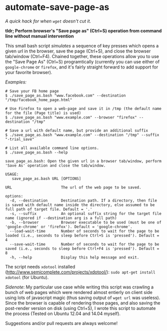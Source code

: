 automate-save-page-as
=====================

*A quick hack for when `wget` doesn't cut it.*

**tldr; Perform browser's "Save page as" (Ctrl+S) operation from command line without manual intervention**

This small bash script *simulates* a sequence of key presses which opens a given url in the browser, save the page (Ctrl+S), and close the browser tab/window (Ctrl+F4). Chained together, these operations allow you to use the "Save Page As" (Ctrl+S) programtically (currently you can use either of `google-chrome` or `firefox`, and it's fairly straight forward to add support for your favorite browser).

*Examples:*
```
# Save your FB home page
$ ./save_page_as.bash "www.facebook.com" --destination "/tmp/facebook_home_page.html"
```
```
# Use Firefox to open a web-page and save it in /tmp (the default name for the file (Page title) is used)
$ ./save_page_as.bash "www.example.com" --browser "firefox" --destination "/tmp"
```
```
# Save a url with default name, but provide an additional suffix
$ ./save_page_as.bash "www.example.com" --destination "/tmp" --suffix "-trial_save"
```
```
# List all available command line options.
$ ./save_page_as.bash --help

save_page_as.bash: Open the given url in a browser tab/window, perform 'Save As' operation and close the tab/window.

USAGE:
   save_page_as.bash URL [OPTIONS]

URL                      The url of the web page to be saved.

options:
  -d, --destination      Destination path. If a directory, then file is saved with default name inside the directory, else assumed to be full path of target file. Default = '.'
  -s, --suffix           An optional suffix string for the target file name (ignored if --destination arg is a full path)
  -b, --browser          Browser executable to be used (must be one of 'google-chrome' or 'firefox'). Default = 'google-chrome'.
  --load-wait-time       Number of seconds to wait for the page to be loaded (i.e., seconds to sleep before Ctrl+S is 'pressed'). Default = 4
  --save-wait-time       Number of seconds to wait for the page to be saved (i.e., seconds to sleep before Ctrl+F4 is 'pressed'). Default = 8
  -h, --help             Display this help message and exit.
```

The script needs `xdotool` installed (http://www.semicomplete.com/projects/xdotool/): `sudo apt-get install xdotool` (for Ubuntu).

*Sidenote*: My particular use case while writing this script was crawling a bunch of web pages which were rendered almost entierly on client side using lots of javascript magic (thus saving output of `wget url` was useless). Since the browser is capable of rendering those pages, and also saving the post-render version on disk (using Ctrl+S), I wrote this script to automate the process (Tested on Ubuntu 12.04 and 14.04 myself).

Suggestions and/or pull requests are always welcome!
